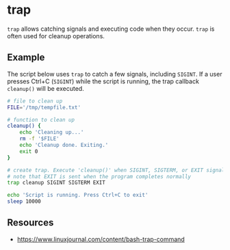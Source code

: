 # trap

`trap` allows catching signals and executing code when they occur. `trap` is often used for cleanup operations.

## Example

The script below uses `trap` to catch a few signals, including `SIGINT`. If a user presses Ctrl+C (`SIGINT`) while the script is running, the trap callback `cleanup()` will be executed.

```bash
# file to clean up
FILE='/tmp/tempfile.txt'

# function to clean up
cleanup() {
    echo 'Cleaning up...'
    rm -f '$FILE'
    echo 'Cleanup done. Exiting.'
    exit 0
}

# create trap. Execute 'cleanup()' when SIGINT, SIGTERM, or EXIT signals are sent
# note that EXIT is sent when the program completes normally
trap cleanup SIGINT SIGTERM EXIT

echo 'Script is running. Press Ctrl+C to exit'
sleep 10000
```

## Resources
- https://www.linuxjournal.com/content/bash-trap-command
